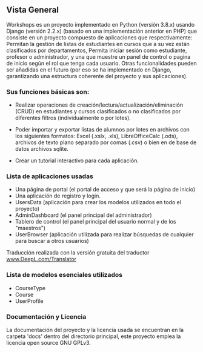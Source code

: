 ## Vista General

Workshops es un proyecto implementado en Python (versión 3.8.x) usando Django (versión 2.2.x) (basado en una implementación anterior en PHP) que consiste en un proyecto compuesto de aplicaciones que respectivamente: Permitan la gestión de listas de estudiantes en cursos que a su vez están clasificados por departamentos, Permita iniciar sesión como estudiante, profesor o administrador, y una que muestre un panel de control o pagina de inicio según el rol que tenga cada usuario. Otras funcionalidades pueden ser añadidas en el futuro (por eso se ha implementado en Django, garantizando una estructura coherente del proyecto y sus aplicaciones).


### Sus funciones básicas son:

- Realizar operaciones de creación/lectura/actualización/eliminación (CRUD) en estudiantes y cursos clasificados o no clasificados por diferentes filtros (individualmente o por lotes).

- Poder importar y exportar listas de alumnos por lotes en archivos con los siguientes formatos: Excel (.xslx, .xls), LibreOfficeCalc (.ods), archivos de texto plano separado por comas (.csv) o bien en de base de datos archivos sqlite.

- Crear un tutorial interactivo para cada aplicación.

### Lista de aplicaciones usadas

- Una página de portal (el portal de acceso y que será la página de inicio)
- Una aplicación de registro y login.
- UsersData (aplicación para crear los modelos utilizados en todo el proyecto)   
- AdminDashboard (el panel principal del administrador)                          
- Tablero de control (el panel principal del usuario normal y de los "maestros")
- UserBrowser (aplicación utilizada para realizar búsquedas de cualquier
para buscar a otros usuarios)                                                    

Traducción realizada con la versión gratuita del traductor www.DeepL.com/Translator

### Lista de modelos esenciales utilizados

- CourseType        
- Course            
- UserProfile       


### Documentación y Licencia

La documentación del proyecto y la licencia usada se encuentran en la carpeta 'docs' dentro del directorio principal, este proyecto emplea la licencia open source GNU GPLv3.
